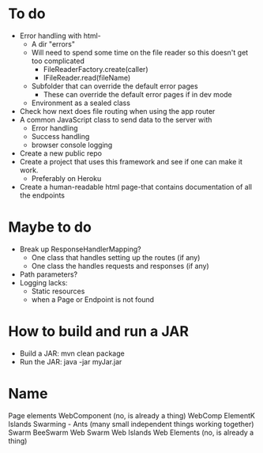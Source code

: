 
# To do
- Error handling with html- 
  - A dir "errors"
  - Will need to spend some time on the file reader so this doesn't 
  get too complicated
    - FileReaderFactory.create(caller)
    - IFileReader.read(fileName)
  - Subfolder that can override the default error pages
    - These can override the default error pages if in dev mode
  - Environment as a sealed class
- Check how next does file routing when using the app router
- A common JavaScript class to send data to the server with
  - Error handling
  - Success handling
  - browser console logging
- Create a new public repo
- Create a project that uses this framework and see if one can make it work. 
  - Preferably on Heroku
- Create a human-readable html page-that contains documentation of all the endpoints

# Maybe to do
- Break up ResponseHandlerMapping?
  - One class that handles setting up the routes (if any)
  - One class the handles requests and responses (if any)
- Path parameters?
- Logging lacks:
  - Static resources
  - when a Page or Endpoint is not found


# How to build and run a JAR
- Build a JAR: mvn clean package 
- Run the JAR: java -jar myJar.jar


# Name
Page elements
WebComponent (no, is already a thing)
WebComp
ElementK
Islands
Swarming - Ants (many small independent things working together)
Swarm
BeeSwarm
Web Swarm
Web Islands 
Web Elements (no, is already a thing)


